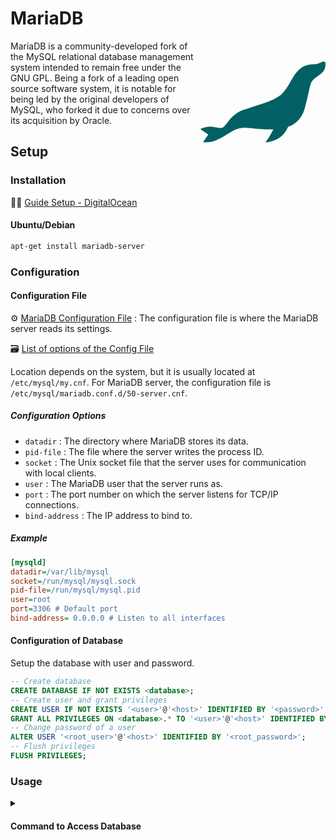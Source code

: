 # MariaDB

<div style="float: right;">
  <svg xmlns="http://www.w3.org/2000/svg" x="0px" y="0px" width="200" height="200" viewBox="0 0 48 48" align="right" alt="MariaDB Logo">
  <path fill="#006064" d="M47.776,8.156c-0.13-0.107-0.296-0.163-0.465-0.156c-0.463,0-1.062,0.314-1.385,0.483l-0.128,0.065 c-0.541,0.262-1.13,0.41-1.73,0.435c-0.615,0.02-1.146,0.056-1.836,0.128c-4.091,0.421-5.916,3.556-7.674,6.589 c-0.957,1.65-1.946,3.363-3.301,4.672c-0.28,0.272-0.578,0.525-0.892,0.758c-1.402,1.042-3.163,1.787-4.533,2.314 c-1.319,0.504-2.759,0.957-4.15,1.396c-1.275,0.401-2.478,0.781-3.584,1.191c-0.499,0.185-0.923,0.327-1.298,0.452 c-1.008,0.327-1.735,0.578-2.797,1.309c-0.414,0.283-0.83,0.589-1.111,0.818c-0.843,0.673-1.589,1.459-2.217,2.335 c-0.54,0.809-1.164,1.558-1.862,2.235c-0.224,0.219-0.622,0.327-1.218,0.327C6.899,33.509,4.984,33,3.699,33 C1.987,33,0.208,33.627,0,34c0,0,2.911,1.894,3.014,1.996c-0.111,0.164-1.818,2.503-2.002,3.011 c2.494,0.063,3.956-0.306,5.356-0.983c0.406-0.196,0.818-0.398,1.309-0.605c0.818-0.355,1.699-0.921,2.633-1.52 c1.222-0.797,2.501-1.615,3.741-2.01c1.019-0.311,2.081-0.46,3.147-0.442c1.309,0,2.687,0.175,4.016,0.345 c0.99,0.128,2.78,0.148,3.786,0.208c0.269,0.016,1.84,0.034,2.946,0.027C26.758,36.642,25,39,25,39s6,0,8.548-5.781 c0.034-0.067,0.063-0.136,0.096-0.203c1.58-0.377,5.63-2.513,6.706-8.405c0.504-1.712,0.874-3.412,1.2-4.909 c0.389-1.8,0.725-3.343,1.109-3.942c0.604-0.939,1.525-1.574,2.417-2.191c0.121-0.083,0.244-0.164,0.363-0.252 c1.121-0.787,2.235-1.695,2.481-3.389V9.889C48.098,8.626,47.948,8.303,47.776,8.156z"></path>
  </svg>
</div>

MariaDB is a community-developed fork of the MySQL relational database management system intended to remain free under the GNU GPL. Being a fork of a leading open source software system, it is notable for being led by the original developers of MySQL, who forked it due to concerns over its acquisition by Oracle.

## Setup

### Installation

🧑‍🎓 [Guide Setup - DigitalOcean](https://www.digitalocean.com/community/tutorials/how-to-install-mariadb-on-ubuntu-20-04)

#### Ubuntu/Debian

```bash
apt-get install mariadb-server
```

### Configuration

#### Configuration File

⚙️ [MariaDB Configuration File](https://mariadb.com/kb/en/configuring-mariadb-with-option-files/) : The configuration file is where the MariaDB server reads its settings.

🗃️ [List of options of the Config File](https://dev.mysql.com/doc/refman/9.0/en/server-option-variable-reference.html)

Location depends on the system, but it is usually located at `/etc/mysql/my.cnf`. For MariaDB server, the configuration file is `/etc/mysql/mariadb.conf.d/50-server.cnf`.

##### Configuration Options

- `datadir` : The directory where MariaDB stores its data.
- `pid-file` : The file where the server writes the process ID.
- `socket` : The Unix socket file that the server uses for communication with local clients.
- `user` : The MariaDB user that the server runs as.
- `port` : The port number on which the server listens for TCP/IP connections.
- `bind-address` : The IP address to bind to.

##### Example

```ini
[mysqld]
datadir=/var/lib/mysql
socket=/run/mysql/mysql.sock
pid-file=/run/mysql/mysql.pid
user=root
port=3306 # Default port
bind-address= 0.0.0.0 # Listen to all interfaces
```

#### Configuration of Database

Setup the database with user and password.

```sql
-- Create database
CREATE DATABASE IF NOT EXISTS <database>;
-- Create user and grant privileges
CREATE USER IF NOT EXISTS '<user>'@'<host>' IDENTIFIED BY '<password>';
GRANT ALL PRIVILEGES ON <database>.* TO '<user>'@'<host>' IDENTIFIED BY '<password>';
-- Change password of a user
ALTER USER '<root_user>'@'<host>' IDENTIFIED BY '<root_password>';
-- Flush privileges
FLUSH PRIVILEGES;
```

### Usage

<details>
<summary><h4>Command to Access Database</h4></summary>

```bash
docker exec -it <container> mysql -u <user> -p <database>
```

or

```bash
mysql -u <user> -p <database>
```

Exit the database with `exit` command.

</details>